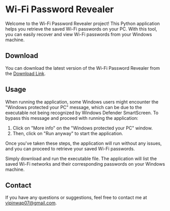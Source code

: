 # Wi-Fi Password Revealer

Welcome to the Wi-Fi Password Revealer project! This Python application helps you retrieve the saved Wi-Fi passwords on your PC. With this tool, you can easily recover and view Wi-Fi passwords from your Windows machine.

## Download

You can download the latest version of the Wi-Fi Password Revealer from the [Download Link](https://github.com/vipinwap07/wifi-password-revealer/releases/download/v1/WifiPasswordRevealer.exe).

## Usage

When running the application, some Windows users might encounter the "Windows protected your PC" message, which can be due to the executable not being recognized by Windows Defender SmartScreen. To bypass this message and proceed with running the application:

1. Click on "More info" on the "Windows protected your PC" window.
2. Then, click on "Run anyway" to start the application.

Once you've taken these steps, the application will run without any issues, and you can proceed to retrieve your saved Wi-Fi passwords.

Simply download and run the executable file. The application will list the saved Wi-Fi networks and their corresponding passwords on your Windows machine.

## Contact

If you have any questions or suggestions, feel free to contact me at [vipinwap07@gmail.com](mailto:vipinwap07@gmail.com).
